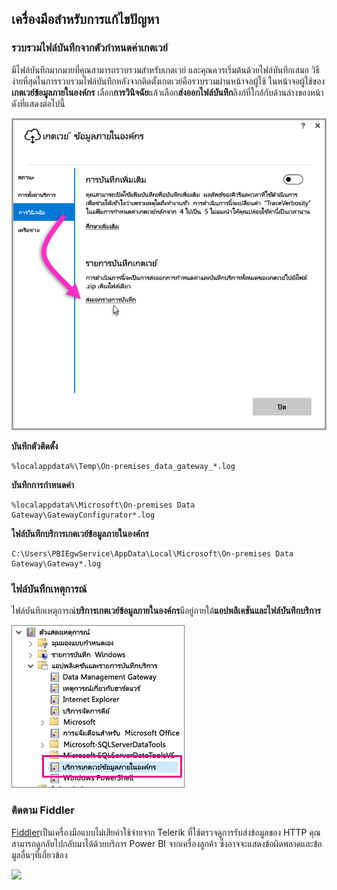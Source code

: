## <a name="tools-for-troubleshooting"></a>เครื่องมือสำหรับการแก้ไขปัญหา
<a name="logs" />

### <a name="collecting-logs-from-the-gateway-configurator"></a>รวบรวมไฟล์บันทึกจากตัวกำหนดค่าเกตเวย์
มีไฟล์บันทึกมากมายที่คุณสามารถรวบรวมสำหรับเกตเวย์ และคุณควรเริ่มต้นด้วยไฟล์บันทึกเสมอ วิธีง่ายที่สุดในการรวบรวมไฟล์บันทึกหลังจากติดตั้งเกตเวย์คือรวบรวมผ่านหน้าจอผู้ใช้ ในหน้าจอผู้ใช้ของ**เกตเวย์ข้อมูลภายในองค์กร** เลือก**การวินิจฉัย**แล้วเลือก**ส่งออกไฟล์บันทึก**ลิงก์ที่ใกล้กับด้านล่างของหน้าดังที่แสดงต่อไปนี้

![On-prem-data-gateway-UI-logs](./media/gateway-onprem-tshoot-tools-include/gateway-onprem-UI-logs.png)

**บันทึกตัวติดตั้ง**

    %localappdata%\Temp\On-premises_data_gateway_*.log

**บันทึกการกำหนดค่า**

    %localappdata%\Microsoft\On-premises Data Gateway\GatewayConfigurator*.log

**ไฟล์บันทึกบริการเกตเวย์ข้อมูลภายในองค์กร**

    C:\Users\PBIEgwService\AppData\Local\Microsoft\On-premises Data Gateway\Gateway*.log

### <a name="event-logs"></a>ไฟล์บันทึกเหตุการณ์
ไฟล์บันทึกเหตุการณ์**บริการเกตเวย์ข้อมูลภายในองค์กร**มีอยู่ภายใต้**แอปพลิเคชันและไฟล์บันทึกบริการ**

![On-prem-data-gateway-event-logs](./media/gateway-onprem-tshoot-tools-include/on-prem-data-gateway-event-logs.png)

<a name="fiddler" />

### <a name="fiddler-trace"></a>ติดตาม Fiddler
[Fiddler](http://www.telerik.com/fiddler)เป็นเครื่องมือแบบไม่เสียค่าใช้จ่ายจาก Telerik ที่ใช้ตรวจดูการรับส่งข้อมูลของ HTTP  คุณสามารถดูกลับไปกลับมาได้ด้วยบริการ Power BI จากเครื่องลูกค้า ซึ่งอาจจะแสดงข้อผิดพลาดและข้อมูลอื่นๆที่เกี่ยวข้อง

![](media/gateway-onprem-tshoot-tools-include/fiddler.png)

